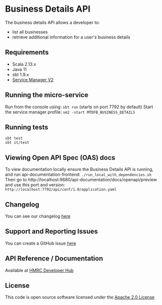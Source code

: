 Business Details API
========================
The business details API allows a developer to:

- list all businesses
- retrieve additional information for a user's business details

## Requirements

- Scala 2.13.x
- Java 11
- sbt 1.9.x
- [Service Manager V2](https://github.com/hmrc/sm2)

## Running the micro-service

Run from the console using: `sbt run` (starts on port 7792 by default)
Start the service manager profile: `sm2 -start MTDFB_BUSINESS_DETAILS`

## Running tests

```
sbt test
sbt it/test
```

## Viewing Open API Spec (OAS) docs

To view documentation locally ensure the Business Details API is running, and run api-documentation-frontend:
`./run_local_with_dependencies.sh`
Then go to http://localhost:9680/api-documentation/docs/openapi/preview and use this port and version:
`http://localhost:7792/api/conf/1.0/application.yaml`

## Changelog

You can see our changelog [here](https://github.com/hmrc/income-tax-mtd-changelog)

## Support and Reporting Issues

You can create a GitHub issue [here](https://github.com/hmrc/income-tax-mtd-changelog/issues)

## API Reference / Documentation

Available
at [HMRC Developer Hub](https://developer.service.hmrc.gov.uk/api-documentation/docs/api/service/business-details-api)

## License

This code is open source software licensed under
the [Apache 2.0 License]("http://www.apache.org/licenses/LICENSE-2.0.html")